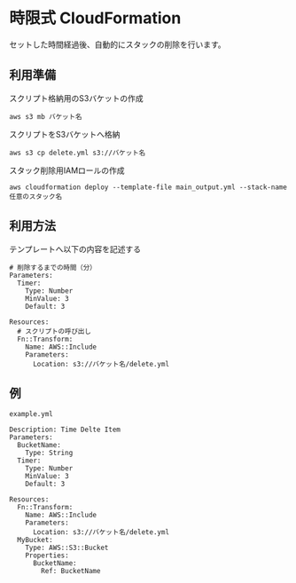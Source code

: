 # 時限式 CloudFormation
セットした時間経過後、自動的にスタックの削除を行います。

## 利用準備
スクリプト格納用のS3バケットの作成
```
aws s3 mb バケット名
```
スクリプトをS3バケットへ格納
```
aws s3 cp delete.yml s3://バケット名
```

スタック削除用IAMロールの作成
```
aws cloudformation deploy --template-file main_output.yml --stack-name 任意のスタック名
```

## 利用方法
テンプレートへ以下の内容を記述する
```
# 削除するまでの時間（分）
Parameters:
  Timer:
    Type: Number
    MinValue: 3
    Default: 3

Resources:
  # スクリプトの呼び出し
  Fn::Transform:
    Name: AWS::Include
    Parameters:
      Location: s3://バケット名/delete.yml
```
## 例
`example.yml`
```
Description: Time Delte Item
Parameters:
  BucketName:
    Type: String
  Timer:
    Type: Number
    MinValue: 3
    Default: 3

Resources:
  Fn::Transform:
    Name: AWS::Include
    Parameters:
      Location: s3://バケット名/delete.yml
  MyBucket:
    Type: AWS::S3::Bucket
    Properties:
      BucketName:
        Ref: BucketName
```

